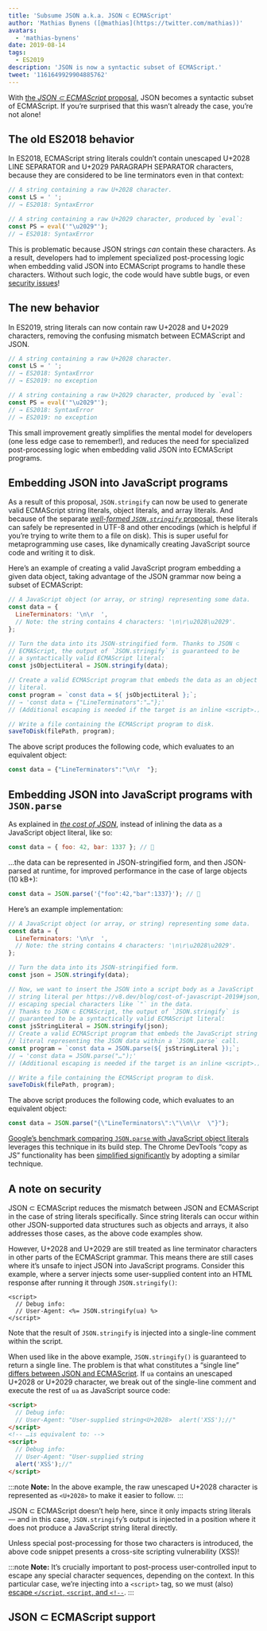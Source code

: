 ```yaml
---
title: 'Subsume JSON a.k.a. JSON ⊂ ECMAScript'
author: 'Mathias Bynens ([@mathias](https://twitter.com/mathias))'
avatars:
  - 'mathias-bynens'
date: 2019-08-14
tags:
  - ES2019
description: 'JSON is now a syntactic subset of ECMAScript.'
tweet: '1161649929904885762'
---
```

With [the _JSON ⊂ ECMAScript_ proposal](https://github.com/tc39/proposal-json-superset), JSON becomes a syntactic subset of ECMAScript. If you’re surprised that this wasn’t already the case, you’re not alone!

## The old ES2018 behavior

In ES2018, ECMAScript string literals couldn’t contain unescaped U+2028 LINE SEPARATOR and U+2029 PARAGRAPH SEPARATOR characters, because they are considered to be line terminators even in that context:

```js
// A string containing a raw U+2028 character.
const LS = ' ';
// → ES2018: SyntaxError

// A string containing a raw U+2029 character, produced by `eval`:
const PS = eval('"\u2029"');
// → ES2018: SyntaxError
```

This is problematic because JSON strings _can_ contain these characters. As a result, developers had to implement specialized post-processing logic when embedding valid JSON into ECMAScript programs to handle these characters. Without such logic, the code would have subtle bugs, or even [security issues](#security)!

<!--truncate-->
## The new behavior

In ES2019, string literals can now contain raw U+2028 and U+2029 characters, removing the confusing mismatch between ECMAScript and JSON.

```js
// A string containing a raw U+2028 character.
const LS = ' ';
// → ES2018: SyntaxError
// → ES2019: no exception

// A string containing a raw U+2029 character, produced by `eval`:
const PS = eval('"\u2029"');
// → ES2018: SyntaxError
// → ES2019: no exception
```

This small improvement greatly simplifies the mental model for developers (one less edge case to remember!), and reduces the need for specialized post-processing logic when embedding valid JSON into ECMAScript programs.

## Embedding JSON into JavaScript programs

As a result of this proposal, `JSON.stringify` can now be used to generate valid ECMAScript string literals, object literals, and array literals. And because of the separate [_well-formed `JSON.stringify`_ proposal](/features/well-formed-json-stringify), these literals can safely be represented in UTF-8 and other encodings (which is helpful if you’re trying to write them to a file on disk). This is super useful for metaprogramming use cases, like dynamically creating JavaScript source code and writing it to disk.

Here’s an example of creating a valid JavaScript program embedding a given data object, taking advantage of the JSON grammar now being a subset of ECMAScript:

```js
// A JavaScript object (or array, or string) representing some data.
const data = {
  LineTerminators: '\n\r  ',
  // Note: the string contains 4 characters: '\n\r\u2028\u2029'.
};

// Turn the data into its JSON-stringified form. Thanks to JSON ⊂
// ECMAScript, the output of `JSON.stringify` is guaranteed to be
// a syntactically valid ECMAScript literal:
const jsObjectLiteral = JSON.stringify(data);

// Create a valid ECMAScript program that embeds the data as an object
// literal.
const program = `const data = ${ jsObjectLiteral };`;
// → 'const data = {"LineTerminators":"…"};'
// (Additional escaping is needed if the target is an inline <script>.)

// Write a file containing the ECMAScript program to disk.
saveToDisk(filePath, program);
```

The above script produces the following code, which evaluates to an equivalent object:

```js
const data = {"LineTerminators":"\n\r  "};
```

## Embedding JSON into JavaScript programs with `JSON.parse`

As explained in [_the cost of JSON_](/blog/cost-of-javascript-2019#json), instead of inlining the data as a JavaScript object literal, like so:

```js
const data = { foo: 42, bar: 1337 }; // 🐌
```

…the data can be represented in JSON-stringified form, and then JSON-parsed at runtime, for improved performance in the case of large objects (10 kB+):

```js
const data = JSON.parse('{"foo":42,"bar":1337}'); // 🚀
```

Here’s an example implementation:

```js
// A JavaScript object (or array, or string) representing some data.
const data = {
  LineTerminators: '\n\r  ',
  // Note: the string contains 4 characters: '\n\r\u2028\u2029'.
};

// Turn the data into its JSON-stringified form.
const json = JSON.stringify(data);

// Now, we want to insert the JSON into a script body as a JavaScript
// string literal per https://v8.dev/blog/cost-of-javascript-2019#json,
// escaping special characters like `"` in the data.
// Thanks to JSON ⊂ ECMAScript, the output of `JSON.stringify` is
// guaranteed to be a syntactically valid ECMAScript literal:
const jsStringLiteral = JSON.stringify(json);
// Create a valid ECMAScript program that embeds the JavaScript string
// literal representing the JSON data within a `JSON.parse` call.
const program = `const data = JSON.parse(${ jsStringLiteral });`;
// → 'const data = JSON.parse("…");'
// (Additional escaping is needed if the target is an inline <script>.)

// Write a file containing the ECMAScript program to disk.
saveToDisk(filePath, program);
```

The above script produces the following code, which evaluates to an equivalent object:

```js
const data = JSON.parse("{\"LineTerminators\":\"\\n\\r  \"}");
```

[Google’s benchmark comparing `JSON.parse` with JavaScript object literals](https://github.com/GoogleChromeLabs/json-parse-benchmark) leverages this technique in its build step. The Chrome DevTools “copy as JS” functionality has been [simplified significantly](https://chromium-review.googlesource.com/c/chromium/src/+/1464719/9/third_party/blink/renderer/devtools/front_end/elements/DOMPath.js) by adopting a similar technique.

## A note on security

JSON ⊂ ECMAScript reduces the mismatch between JSON and ECMAScript in the case of string literals specifically. Since string literals can occur within other JSON-supported data structures such as objects and arrays, it also addresses those cases, as the above code examples show.

However, U+2028 and U+2029 are still treated as line terminator characters in other parts of the ECMAScript grammar. This means there are still cases where it’s unsafe to inject JSON into JavaScript programs. Consider this example, where a server injects some user-supplied content into an HTML response after running it through `JSON.stringify()`:

```ejs
<script>
  // Debug info:
  // User-Agent: <%= JSON.stringify(ua) %>
</script>
```

Note that the result of `JSON.stringify` is injected into a single-line comment within the script.

When used like in the above example, `JSON.stringify()` is guaranteed to return a single line. The problem is that what constitutes a “single line” [differs between JSON and ECMAScript](https://speakerdeck.com/mathiasbynens/hacking-with-unicode?slide=136). If `ua` contains an unescaped U+2028 or U+2029 character, we break out of the single-line comment and execute the rest of `ua` as JavaScript source code:

```html
<script>
  // Debug info:
  // User-Agent: "User-supplied string<U+2028>  alert('XSS');//"
</script>
<!-- …is equivalent to: -->
<script>
  // Debug info:
  // User-Agent: "User-supplied string
  alert('XSS');//"
</script>
```

:::note
**Note:** In the above example, the raw unescaped U+2028 character is represented as `<U+2028>` to make it easier to follow.
:::

JSON ⊂ ECMAScript doesn’t help here, since it only impacts string literals — and in this case, `JSON.stringify`’s output is injected in a position where it does not produce a JavaScript string literal directly.

Unless special post-processing for those two characters is introduced, the above code snippet presents a cross-site scripting vulnerability (XSS)!

:::note
**Note:** It’s crucially important to post-process user-controlled input to escape any special character sequences, depending on the context. In this particular case, we’re injecting into a `<script>` tag, so we must (also) [escape `</script`, `<script`, and `<!-​-`](https://mathiasbynens.be/notes/etago#recommendations).
:::

## JSON ⊂ ECMAScript support

<feature-support chrome="66 /blog/v8-release-66#json-ecmascript"
                 firefox="yes"
                 safari="yes"
                 nodejs="10"
                 babel="yes https://github.com/babel/babel/tree/master/packages/babel-plugin-proposal-json-strings"></feature-support>
